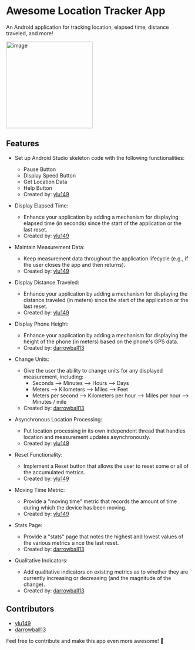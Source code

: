 # Awesome Location Tracker App
An Android application for tracking location, elapsed time, distance traveled, and more!




<img width="236" alt="image" src="https://github.com/ylu149/Android-Studio-GPS-App/assets/112187763/6657c4d8-0860-4c33-a6fd-421084f67c4b">


## Features

- Set up Android Studio skeleton code with the following functionalities:
  - Pause Button
  - Display Speed Button
  - Get Location Data
  - Help Button
  - Created by: [ylu149](link-to-profile)

- Display Elapsed Time:
  - Enhance your application by adding a mechanism for displaying elapsed time (in seconds) since the start of the application or the last reset.
  - Created by: [ylu149](link-to-profile)

- Maintain Measurement Data:
  - Keep measurement data throughout the application lifecycle (e.g., if the user closes the app and then returns).
  - Created by: [ylu149](link-to-profile)

- Display Distance Traveled:
  - Enhance your application by adding a mechanism for displaying the distance traveled (in meters) since the start of the application or the last reset.
  - Created by: [ylu149](link-to-profile)

- Display Phone Height:
  - Enhance your application by adding a mechanism for displaying the height of the phone (in meters) based on the phone's GPS data.
  - Created by: [darrowball13](link-to-profile)

- Change Units:
  - Give the user the ability to change units for any displayed measurement, including:
    - Seconds ⟶ Minutes ⟶ Hours ⟶ Days
    - Meters ⟶ Kilometers ⟶ Miles ⟶ Feet
    - Meters per second ⟶ Kilometers per hour ⟶ Miles per hour ⟶ Minutes / mile
  - Created by: [darrowball13](link-to-profile)

- Asynchronous Location Processing:
  - Put location processing in its own independent thread that handles location and measurement updates asynchronously.
  - Created by: [ylu149](link-to-profile)

- Reset Functionality:
  - Implement a Reset button that allows the user to reset some or all of the accumulated metrics.
  - Created by: [ylu149](link-to-profile)

- Moving Time Metric:
  - Provide a "moving time" metric that records the amount of time during which the device has been moving.
  - Created by: [ylu149](link-to-profile)

- Stats Page:
  - Provide a "stats" page that notes the highest and lowest values of the various metrics since the last reset.
  - Created by: [darrowball13](link-to-profile)

- Qualitative Indicators:
  - Add qualitative indicators on existing metrics as to whether they are currently increasing or decreasing (and the magnitude of the change).
  - Created by: [darrowball13](link-to-profile)

## Contributors

- [ylu149](link-to-profile)
- [darrowball13](link-to-profile)

Feel free to contribute and make this app even more awesome! 🚀
